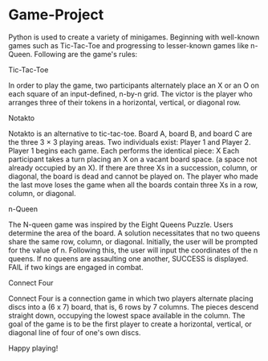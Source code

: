 # Game-Project
Python is used to create a variety of minigames. Beginning with well-known games such as Tic-Tac-Toe and progressing to lesser-known games like n-Queen. Following are the game's rules:

Tic-Tac-Toe

In order to play the game, two participants alternately place an X or an O on each square of an input-defined, n-by-n grid. The victor is the player who arranges three of their tokens in a horizontal, vertical, or diagonal row.

Notakto

Notakto is an alternative to tic-tac-toe. Board A, board B, and board C are the three 3 × 3 playing areas. Two individuals exist: Player 1 and Player 2. Player 1 begins each game. Each performs the identical piece: X Each participant takes a turn placing an X on a vacant board space. (a space not already occupied by an X). If there are three Xs in a succession, column, or diagonal, the board is dead and cannot be played on. The player who made the last move loses the game when all the boards contain three Xs in a row, column, or diagonal.

n-Queen

The N-queen game was inspired by the Eight Queens Puzzle. Users determine the area of the board. A solution necessitates that no two queens share the same row, column, or diagonal. Initially, the user will be prompted for the value of n. Following this, the user will input the coordinates of the n queens. If no queens are assaulting one another, SUCCESS is displayed. FAIL if two kings are engaged in combat.

Connect Four

Connect Four is a connection game in which two players alternate placing discs into a (6 x 7) board, that is, 6 rows by 7 columns. The pieces descend straight down, occupying the lowest space available in the column. The goal of the game is to be the first player to create a horizontal, vertical, or diagonal line of four of one's own discs.

Happy playing!

